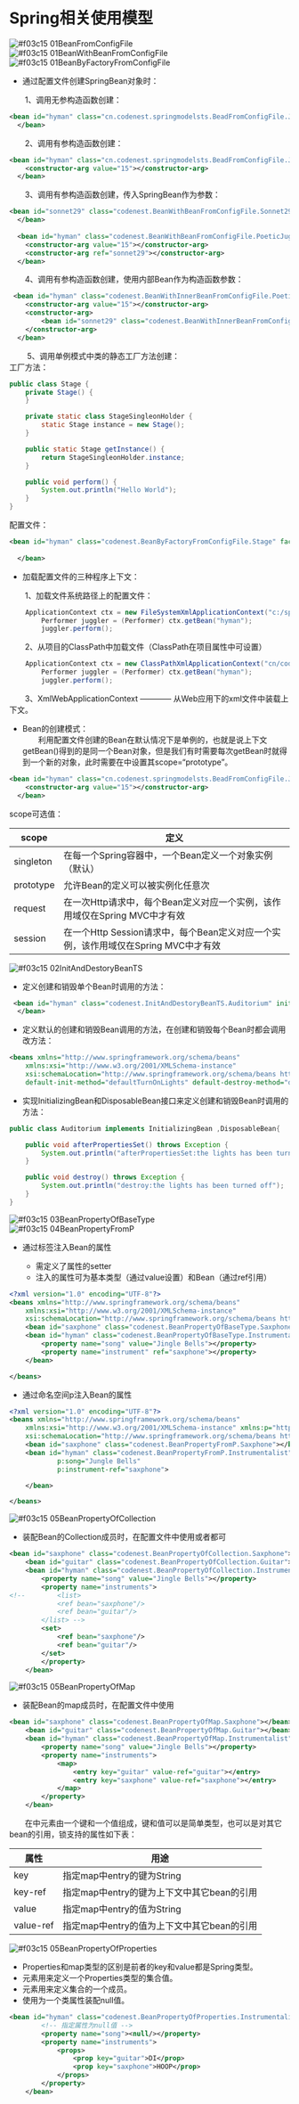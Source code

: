 # Spring相关使用模型<br>
![#f03c15](https://placehold.it/15/f03c15/000000?text=+) 01BeanFromConfigFile<br>
![#f03c15](https://placehold.it/15/f03c15/000000?text=+) 01BeanWithBeanFromConfigFile<br>
![#f03c15](https://placehold.it/15/f03c15/000000?text=+) 01BeanByFactoryFromConfigFile<br>
* 通过配置文件创建SpringBean对象时：<br>

　　1、调用无参构造函数创建：
```xml
<bean id="hyman" class="cn.codenest.springmodelsts.BeadFromConfigFile.Juggler">
  </bean>
```

　　2、调用有参构造函数创建：<br>
```xml
<bean id="hyman" class="cn.codenest.springmodelsts.BeadFromConfigFile.Juggler">
  	<constructor-arg value="15"></constructor-arg>
  </bean>
```
　　3、调用有参构造函数创建，传入SpringBean作为参数：<br>
```xml
<bean id="sonnet29" class="codenest.BeanWithBeanFromConfigFile.Sonnet29">
  </bean>
  
  <bean id="hyman" class="codenest.BeanWithBeanFromConfigFile.PoeticJuggler">
  	<constructor-arg value="15"></constructor-arg>
  	<constructor-arg ref="sonnet29"></constructor-arg>
  </bean>
```
　　4、调用有参构造函数创建，使用内部Bean作为构造函数参数：<br>
```xml
 <bean id="hyman" class="codenest.BeanWithInnerBeanFromConfigFile.PoeticJuggler">
  	<constructor-arg value="15"></constructor-arg>
  	<constructor-arg>
  	    <bean id="sonnet29" class="codenest.BeanWithInnerBeanFromConfigFile.Sonnet29"></bean>
  	</constructor-arg>
  </bean>
```
　　
  5、调用单例模式中类的静态工厂方法创建：<br>
工厂方法：<br>
```java
public class Stage {
	private Stage() {
	}

	private static class StageSingleonHolder {
		static Stage instance = new Stage();
	}

	public static Stage getInstance() {
		return StageSingleonHolder.instance;
	}

	public void perform() {
		System.out.println("Hello World");
	}
}
```
配置文件：<br>
```xml
<bean id="hyman" class="codenest.BeanByFactoryFromConfigFile.Stage" factory-method="getInstance">
  	
  </bean>
```
* 加载配置文件的三种程序上下文：<br>

　　1、加载文件系统路径上的配置文件：
```java
    ApplicationContext ctx = new FileSystemXmlApplicationContext("c:/spring-ido1.xml");
		Performer juggler = (Performer) ctx.getBean("hyman");
		juggler.perform();
```
　　2、从项目的ClassPath中加载文件（ClassPath在项目属性中可设置）
```java
    ApplicationContext ctx = new ClassPathXmlApplicationContext("cn/codenest/springmodelsts/BeadFromConfigFile/spring-ido1.xml");
		Performer juggler = (Performer) ctx.getBean("hyman");
		juggler.perform();
```
　　3、XmlWebApplicationContext ———— 从Web应用下的xml文件中装载上下文。

* Bean的创建模式：<br> 
　　利用配置文件创建的Bean在默认情况下是单例的，也就是说上下文getBean()得到的是同一个Bean对象，但是我们有时需要每次getBean时就得到一个新的对象，此时需要在<Bean>中设置其scope=“prototype”。
```xml
<bean id="hyman" class="cn.codenest.springmodelsts.BeadFromConfigFile.Juggler" scope="prototype">
  	<constructor-arg value="15"></constructor-arg>
  </bean>
```
scope可选值：<br>
	
| scope  | 定义 |  
| --------   | -----   | 
| singleton        | 在每一个Spring容器中，一个Bean定义一个对象实例（默认）      |  
| prototype        | 允许Bean的定义可以被实例化任意次      |   
| request        | 在一次Http请求中，每个Bean定义对应一个实例，该作用域仅在Spring MVC中才有效      |   
| session        | 在一个Http Session请求中，每个Bean定义对应一个实例，该作用域仅在Spring MVC中才有效      |   

![#f03c15](https://placehold.it/15/f03c15/000000?text=+) 02InitAndDestoryBeanTS<br>
* 定义创建和销毁单个Bean时调用的方法：<br>
```xml
 <bean id="hyman" class="codenest.InitAndDestoryBeanTS.Auditorium" init-method="turnOnLights" destroy-method="turnOffLights">
  </bean>
```
* 定义默认的创建和销毁Bean调用的方法，在创建和销毁每个Bean时都会调用改方法：<br>
```xml
<beans xmlns="http://www.springframework.org/schema/beans"
	xmlns:xsi="http://www.w3.org/2001/XMLSchema-instance"
	xsi:schemaLocation="http://www.springframework.org/schema/beans http://www.springframework.org/schema/beans/spring-beans.xsd"
	default-init-method="defaultTurnOnLights" default-destroy-method="defaultTurnOffLights">
```
* 实现InitializingBean和DisposableBean接口来定义创建和销毁Bean时调用的方法：
```java
public class Auditorium implements InitializingBean ,DisposableBean{

	public void afterPropertiesSet() throws Exception {
		System.out.println("afterPropertiesSet:the lights has been turned on");
	}

	public void destroy() throws Exception {
		System.out.println("destroy:the lights has been turned off");
	}
}
```

![#f03c15](https://placehold.it/15/f03c15/000000?text=+) 03BeanPropertyOfBaseType<br>
![#f03c15](https://placehold.it/15/f03c15/000000?text=+) 04BeanPropertyFromP<br>
* 通过<Property>标签注入Bean的属性
    * 需定义了属性的setter
    * 注入的属性可为基本类型（通过value设置）和Bean（通过ref引用）
```xml
<?xml version="1.0" encoding="UTF-8"?>
<beans xmlns="http://www.springframework.org/schema/beans"
	xmlns:xsi="http://www.w3.org/2001/XMLSchema-instance"
	xsi:schemaLocation="http://www.springframework.org/schema/beans http://www.springframework.org/schema/beans/spring-beans.xsd">
	<bean id="saxphone" class="codenest.BeanPropertyOfBaseType.Saxphone"></bean>
	<bean id="hyman" class="codenest.BeanPropertyOfBaseType.Instrumentalist">
		<property name="song" value="Jingle Bells"></property>
		<property name="instrument" ref="saxphone"></property>
	</bean>

</beans>	
```

* 通过命名空间p注入Bean的属性
```xml
<?xml version="1.0" encoding="UTF-8"?>
<beans xmlns="http://www.springframework.org/schema/beans"
	xmlns:xsi="http://www.w3.org/2001/XMLSchema-instance" xmlns:p="http://www.springframework.org/schema/p"
	xsi:schemaLocation="http://www.springframework.org/schema/beans http://www.springframework.org/schema/beans/spring-beans.xsd">
	<bean id="saxphone" class="codenest.BeanPropertyFromP.Saxphone"></bean>
	<bean id="hyman" class="codenest.BeanPropertyFromP.Instrumentalist"
			p:song="Jungle Bells" 
			p:instrument-ref="saxphone">

	</bean>

</beans>
```

![#f03c15](https://placehold.it/15/f03c15/000000?text=+) 05BeanPropertyOfCollection<br>
* 装配Bean的Collection成员时，在配置文件中使用<list>或者<set>都可<br>
```xml
<bean id="saxphone" class="codenest.BeanPropertyOfCollection.Saxphone"></bean>
	<bean id="guitar" class="codenest.BeanPropertyOfCollection.Guitar"></bean>
	<bean id="hyman" class="codenest.BeanPropertyOfCollection.Instrumentalist">
		<property name="song" value="Jingle Bells"></property>
		<property name="instruments">
<!-- 		<list>
			<ref bean="saxphone"/>
			<ref bean="guitar"/>
		</list> -->
		<set>
			<ref bean="saxphone"/>
			<ref bean="guitar"/>
		</set>
		</property>
	</bean>	
```
	
![#f03c15](https://placehold.it/15/f03c15/000000?text=+) 05BeanPropertyOfMap<br>
* 装配Bean的map成员时，在配置文件中使用<map>
```xml
<bean id="saxphone" class="codenest.BeanPropertyOfMap.Saxphone"></bean>
	<bean id="guitar" class="codenest.BeanPropertyOfMap.Guitar"></bean>
	<bean id="hyman" class="codenest.BeanPropertyOfMap.Instrumentalist">
		<property name="song" value="Jingle Bells"></property>
		<property name="instruments">
			<map>
				<entry key="guitar" value-ref="guitar"></entry>
				<entry key="saxphone" value-ref="saxphone"></entry>
			</map>
		</property>
	</bean>	
```
　　在<map>中<entry>元素由一个键和一个值组成，键和值可以是简单类型，也可以是对其它bean的引用，锁支持的属性如下表：<br>
	
| 属性  | 用途 |  
| --------   | -----   | 
| key        | 指定map中entry的键为String      |  
| key-ref        | 指定map中entry的键为上下文中其它bean的引用       |   
| value        | 指定map中entry的值为String      |   
| value-ref        | 指定map中entry的值为上下文中其它bean的引用      |   

![#f03c15](https://placehold.it/15/f03c15/000000?text=+) 05BeanPropertyOfProperties<br>
* Properties和map类型的区别是前者的key和value都是Spring类型。
* <props>元素用来定义一个Properties类型的集合值。
* <prop>元素用来定义<props>集合的一个成员。
* 使用<null/>为一个类属性装配null值。
```xml
<bean id="hyman" class="codenest.BeanPropertyOfProperties.Instrumentalist">
		<!-- 指定属性为null值 -->
		<property name="song"><null/></property>
		<property name="instruments">
			<props>
				<prop key="guitar">DI</prop>
				<prop key="saxphone">HOOP</prop>
			</props>
		</property>
	</bean>
```
